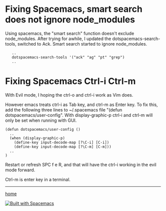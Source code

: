 # Fixing Spacemacs, smart search does not ignore node_modules

Using spacemacs, the "smart search" function doesn't exclude node_modules. After trying for awhile,
I updated the dotspacemacs-search-tools, switched to Ack. Smart search started to ignore node_modules.

```.spacemacs
   ..
   dotspacemacs-search-tools '("ack" "ag" "pt" "grep")
   ..
```

# Fixing Spacemacs Ctrl-i Ctrl-m

With Evil mode, I hoping the ctrl-o and ctrl-i work as Vim does.

However emacs treats ctrl-i as Tab key, and ctrl-m as Enter key.
To fix this, add the following three lines to ~/.spacemacs file "(defun dotspacemacs/user-config".
With display-graphic-p ctrl-i and ctrl-m will only be set when running with GUI.

```.spacemacs
(defun dotspacemacs/user-config ()
  ..
  (when (display-graphic-p)
    (define-key input-decode-map [?\C-i] [C-i])
    (define-key input-decode-map [?\C-m] [C-m]))
  ..
)
```

Restart or refresh SPC f e R, and that will have the ctrl-i working in the evil mode forward.

Ctrl-m is enter key in a terminal.

----------------
[home](../README.md)

[![Built with Spacemacs](https://cdn.rawgit.com/syl20bnr/spacemacs/442d025779da2f62fc86c2082703697714db6514/assets/spacemacs-badge.svg)](http://spacemacs.org)
